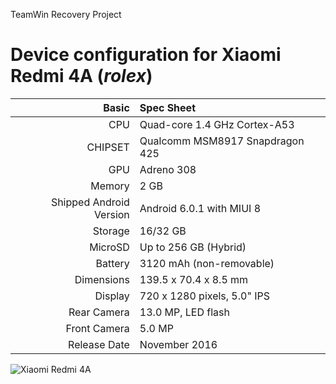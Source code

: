 TeamWin Recovery Project

Device configuration for Xiaomi Redmi 4A  (_rolex_)
=====================================================

Basic   | Spec Sheet
-------:|:-------------------------
CPU     | Quad-core 1.4 GHz Cortex-A53
CHIPSET | Qualcomm MSM8917 Snapdragon 425
GPU     | Adreno 308
Memory  | 2 GB
Shipped Android Version | Android 6.0.1 with MIUI 8
Storage | 16/32 GB
MicroSD | Up to 256 GB (Hybrid)
Battery | 3120 mAh (non-removable)
Dimensions | 139.5 x 70.4 x 8.5 mm
Display | 720 x 1280 pixels, 5.0" IPS
Rear Camera  | 13.0 MP, LED flash
Front Camera | 5.0 MP
Release Date | November 2016

![Xiaomi Redmi 4A](http://cdn2.gsmarena.com/vv/pics/xiaomi/xiaomi-redmi-4a-3.jpg "Xiaomi Redmi 4A")


